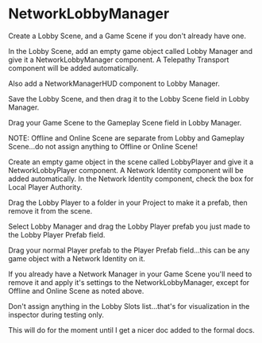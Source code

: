 # NetworkLobbyManager

Create a Lobby Scene, and a Game Scene if you don't already have one.

In the Lobby Scene, add an empty game object called Lobby Manager and give it a NetworkLobbyManager component.  A Telepathy Transport component will be added automatically.

Also add a NetworkManagerHUD component to Lobby Manager.

Save the Lobby Scene, and then drag it to the Lobby Scene field in Lobby Manager.

Drag your Game Scene to the Gameplay Scene field in Lobby Manager.

NOTE: Offline and Online Scene are separate from Lobby and Gameplay Scene...do not assign anything to Offline or Online Scene!

Create an empty game object in the scene called LobbyPlayer and give it a NetworkLobbyPlayer component.  A Network Identity component will be added automatically.  In the Network Identity component, check the box for Local Player Authority.

Drag the Lobby Player to a folder in your Project to make it a prefab, then remove it from the scene.

Select Lobby Manager and drag the Lobby Player prefab you just made to the Lobby Player Prefab field.

Drag your normal Player prefab to the Player Prefab field...this can be any game object with a Network Identity on it.

If you already have a Network Manager in your Game Scene you'll need to remove it and apply it's settings to the NetworkLobbyManager, except for Offline and Online Scene as noted above.

Don't assign anything in the Lobby Slots list...that's for visualization in the inspector during testing only.

This will do for the moment until I get a nicer doc added to the formal docs.